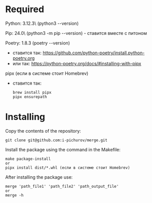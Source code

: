 # Required

Python: 3.12.3\ (python3 --version)

Pip: 24.0\ (python3 -m pip --version) - ставится вместе с питоном

Poetry: 1.8.3 (poetry --version) 
- ставится так: https://github.com/python-poetry/install.python-poetry.org
- или так: https://python-poetry.org/docs/#installing-with-pipx
  
pipx (если в системе стоит Homebrev)
- ставится так:

      brew install pipx
      pipx ensurepath

# Installing

Copy the contents of the repository:
    
    git clone git@github.com:i-pichurov/merge.git
    
Install the package using the command in the Makefile:
    
    make package-install
    or 
    pipx install dist/*.whl (если в системе стоит Homebrev)

After installing the package use:

    merge 'path_file1' 'path_file2' 'path_output_file'
    or
    merge -h 

